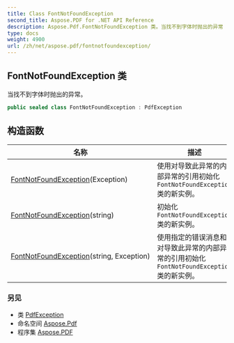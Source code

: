 ```yaml
---
title: Class FontNotFoundException
second_title: Aspose.PDF for .NET API Reference
description: Aspose.Pdf.FontNotFoundException 类。当找不到字体时抛出的异常
type: docs
weight: 4900
url: /zh/net/aspose.pdf/fontnotfoundexception/
---
```

## FontNotFoundException 类

当找不到字体时抛出的异常。

```csharp
public sealed class FontNotFoundException : PdfException
```

## 构造函数

| 名称 | 描述 |
| --- | --- |
| [FontNotFoundException](fontnotfoundexception/#constructor)(Exception) | 使用对导致此异常的内部异常的引用初始化 `FontNotFoundException` 类的新实例。 |
| [FontNotFoundException](fontnotfoundexception/#constructor_1)(string) | 初始化 `FontNotFoundException` 类的新实例。 |
| [FontNotFoundException](fontnotfoundexception/#constructor_2)(string, Exception) | 使用指定的错误消息和对导致此异常的内部异常的引用初始化 `FontNotFoundException` 类的新实例。 |

### 另见

* 类 [PdfException](../pdfexception/)
* 命名空间 [Aspose.Pdf](../../aspose.pdf/)
* 程序集 [Aspose.PDF](../../)
